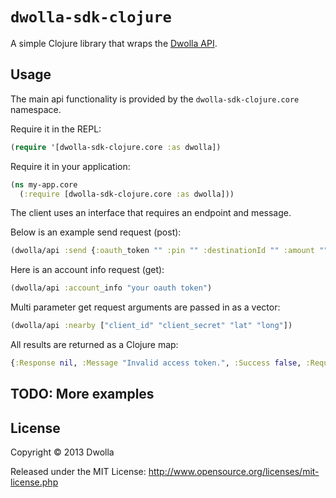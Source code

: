# `dwolla-sdk-clojure` 

A simple Clojure library that wraps the [Dwolla API](http://developers.dwolla.com).

## Usage

The main api functionality is provided by the
`dwolla-sdk-clojure.core` namespace.

Require it in the REPL:

```clojure
(require '[dwolla-sdk-clojure.core :as dwolla])
```

Require it in your application:

```clojure
(ns my-app.core
  (:require [dwolla-sdk-clojure.core :as dwolla]))
```

The client uses an interface that requires an endpoint and message.

Below is an example send request (post):

```clojure
(dwolla/api :send {:oauth_token "" :pin "" :destinationId "" :amount ""})
```

Here is an account info request (get):

```clojure
(dwolla/api :account_info "your oauth token")
```

Multi parameter get request arguments are passed in as a vector:

```clojure
(dwolla/api :nearby ["client_id" "client_secret" "lat" "long"])
```

All results are returned as a Clojure map:

```clojure
{:Response nil, :Message "Invalid access token.", :Success false, :Request-time 321 :Status 200}
```

## TODO: More examples


## License

Copyright © 2013 Dwolla

Released under the MIT License:
<http://www.opensource.org/licenses/mit-license.php>
